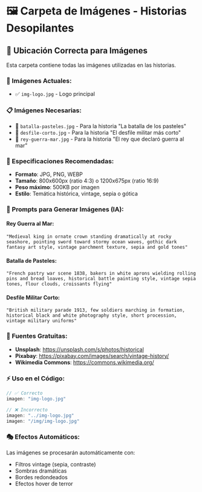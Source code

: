 # 🖼️ Carpeta de Imágenes - Historias Desopilantes

## 📁 Ubicación Correcta para Imágenes

Esta carpeta contiene todas las imágenes utilizadas en las historias.

### 🎯 Imágenes Actuales:
- ✅ `img-logo.jpg` - Logo principal

### 📋 Imágenes Necesarias:
- 🔄 `batalla-pasteles.jpg` - Para la historia "La batalla de los pasteles"
- 🔄 `desfile-corto.jpg` - Para la historia "El desfile militar más corto"
- 🔄 `rey-guerra-mar.jpg` - Para la historia "El rey que declaró guerra al mar"

### 📐 Especificaciones Recomendadas:
- **Formato**: JPG, PNG, WEBP
- **Tamaño**: 800x600px (ratio 4:3) o 1200x675px (ratio 16:9)
- **Peso máximo**: 500KB por imagen
- **Estilo**: Temática histórica, vintage, sepia o gótica

### 🎨 Prompts para Generar Imágenes (IA):

#### Rey Guerra al Mar:
```
"Medieval king in ornate crown standing dramatically at rocky seashore, pointing sword toward stormy ocean waves, gothic dark fantasy art style, vintage parchment texture, sepia and gold tones"
```

#### Batalla de Pasteles:
```
"French pastry war scene 1838, bakers in white aprons wielding rolling pins and bread loaves, historical battle painting style, vintage sepia tones, flour clouds, croissants flying"
```

#### Desfile Militar Corto:
```
"British military parade 1913, few soldiers marching in formation, historical black and white photography style, short procession, vintage military uniforms"
```

### 🔗 Fuentes Gratuitas:
- **Unsplash**: https://unsplash.com/s/photos/historical
- **Pixabay**: https://pixabay.com/images/search/vintage-history/
- **Wikimedia Commons**: https://commons.wikimedia.org/

### ⚡ Uso en el Código:
```jsx
// ✅ Correcto
imagen: "img-logo.jpg"

// ❌ Incorrecto  
imagen: "../img-logo.jpg"
imagen: "/img/img-logo.jpg"
```

### 🎭 Efectos Automáticos:
Las imágenes se procesarán automáticamente con:
- Filtros vintage (sepia, contraste)
- Sombras dramáticas
- Bordes redondeados
- Efectos hover de terror

